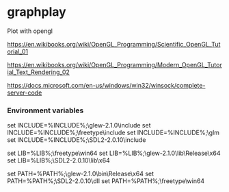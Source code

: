 # graphplay
Plot with opengl

https://en.wikibooks.org/wiki/OpenGL_Programming/Scientific_OpenGL_Tutorial_01

https://en.wikibooks.org/wiki/OpenGL_Programming/Modern_OpenGL_Tutorial_Text_Rendering_02

https://docs.microsoft.com/en-us/windows/win32/winsock/complete-server-code

### Environment variables

set INCLUDE=%INCLUDE%;<installdir>\glew-2.1.0\include
set INCLUDE=%INCLUDE%;<installdir>\freetype\include
set INCLUDE=%INCLUDE%;<installdir>\glm
set INCLUDE=%INCLUDE%;<installdir>\SDL2-2.0.10\include

set LIB=%LIB%;<installdir>\freetype\win64
set LIB=%LIB%;<installdir>\glew-2.1.0\lib\Release\x64
set LIB=%LIB%;<installdir>\SDL2-2.0.10\lib\x64

set PATH=%PATH%;<installdir>\glew-2.1.0\bin\Release\x64
set PATH=%PATH%;<installdir>\SDL2-2.0.10\dll
set PATH=%PATH%;<installdir>\freetype\win64

